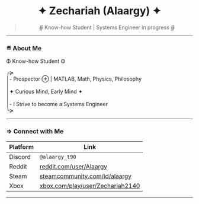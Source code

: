 <div align="center">

# ✦ Zechariah (Alaargy) ✦  
> ∯ Know-how Student | Systems Engineer in progress ∯    

</div>

---

### ≝ About Me

Φ Know-how Student Φ  

╭≽  
│- Prospector ⊕ | MATLAB, Math, Physics, Philosophy  
│  
│✦ Curious Mind, Early Mind ✦  
│  
│- I Strive to become a Systems Engineer  
╰≽  

---

### ⇒ Connect with Me

| Platform | Link |
|---------|------|
| Discord | `@alaargy_t90` |
| Reddit | [reddit.com/user/Alaargy](https://www.reddit.com/user/Alaargy) |
| Steam | [steamcommunity.com/id/alaargy](https://steamcommunity.com/id/alaargy) |
| Xbox | [xbox.com/play/user/Zechariah2140](https://www.xbox.com/en-US/play/user/Zechariah2140) |

---
